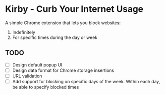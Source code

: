 # Kirby - Curb Your Internet Usage

A simple Chrome extension that lets you block websites:

1. Indefinitely
2. For specific times during the day or week

## TODO

- [ ] Design default popup UI
- [ ] Design data format for Chrome storage insertions
- [ ] URL validation
- [ ] Add support for blocking on specific days of the week. Within each day, be able to specify blocked times
